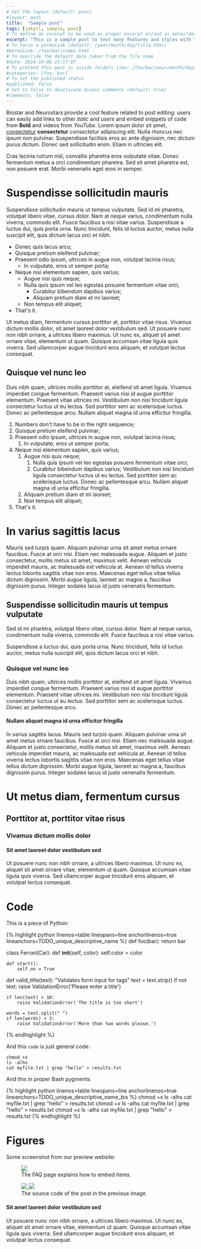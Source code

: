 ```yaml
---
# Set the layout (default: post)
#layout: post
title:  "Sample post"
tags: [jekyll, sample, post]
# To define an excerpt to be used as proper excerpt or/and as meta="description" in the <head> and in the RSS feed; it should be a sort of summary of the post:
excerpt: "This is a sample post to test many features and styles with the current configuration of Jekyll"
# To force a permalink (default: /year/month/day/title.html)
#permalink: /foo/bar/index.html
# To override the default date taken from the file name
#date: 2014-10-06 15:57:07
# To pretend this post is inside folders like: /foo/bar/year/month/day/title.html
#categories: [foo, bar]
# To set the published status
#published: false
# Set to false to deactivate disqus comments (default: true)
#comments: false
---
```


Biostar and Neurostars provide a cool feature related to post editing: users can easily add links to other *italic* and *users* and embed snippets of code from **Bold** and videos from *YouTube*. Lorem ipsum dolor sit amet, [consectetur](http://io.com) **consectetur** *consectetur* adipiscing elit. Nulla rhoncus nec ipsum non pulvinar. Suspendisse facilisis eros ac ante dignissim, nec dictum purus dictum. Donec sed sollicitudin enim. Etiam in ultricies elit.

Cras lacinia rutrum nisl, convallis pharetra eros vulputate vitae. Donec fermentum metus a orci condimentum pharetra. Sed sit amet pharetra est, non posuere erat. Morbi venenatis eget eros in semper.

# Suspendisse sollicitudin mauris
Suspendisse sollicitudin mauris ut tempus vulputate. Sed id mi pharetra, volutpat libero vitae, cursus dolor. Nam at neque varius, condimentum nulla viverra, commodo elit. Fusce faucibus a nisi vitae varius. Suspendisse a luctus dui, quis porta urna. Nunc tincidunt, felis id luctus auctor, metus nulla suscipit elit, quis dictum lacus orci et nibh.

- Donec quis lacus arcu;
- Quisque pretium eleifend pulvinar;
- Praesent odio ipsum, ultrices in augue non, volutpat lacinia risus;
  - In vulputate, eros ut semper porta;
- Neque nisi elementum sapien, quis varius;
  - Augue nisi quis neque;
  - Nulla quis ipsum vel leo egestas posuere fermentum vitae orci;
    - Curabitur bibendum dapibus varius;
    - Aliquam pretium diam et mi laoreet;
  - Non tempus elit aliquet;
- That's it.

Ut metus diam, fermentum cursus porttitor at, porttitor vitae risus. Vivamus dictum mollis dolor, sit amet laoreet dolor vestibulum sed. Ut posuere nunc non nibh ornare, a ultrices libero maximus. Ut nunc ex, aliquet sit amet ornare vitae, elementum ut quam. Quisque accumsan vitae ligula quis viverra. Sed ullamcorper augue tincidunt eros aliquam, et volutpat lectus consequat.

## Quisque vel nunc leo
Duis nibh quam, ultrices mollis porttitor at, eleifend sit amet ligula. Vivamus imperdiet congue fermentum. Praesent varius nisi id augue porttitor elementum. Praesent vitae ultrices mi. Vestibulum non nisi tincidunt ligula consectetur luctus ut eu lectus. Sed porttitor sem ac scelerisque luctus. Donec ac pellentesque arcu. Nullam aliquet magna id urna efficitur fringilla.

1. Numbers don't have to be in the right sequence;
1. Quisque pretium eleifend pulvinar;
3. Praesent odio ipsum, ultrices in augue non, volutpat lacinia risus;
    1. In vulputate, eros ut semper porta;
5. Neque nisi elementum sapien, quis varius;
    1. Augue nisi quis neque;
        1. Nulla quis ipsum vel leo egestas posuere fermentum vitae orci;
        1. Curabitur bibendum dapibus varius; Vestibulum non nisi tincidunt ligula consectetur luctus ut eu lectus. Sed porttitor sem ac scelerisque luctus.
           Donec ac pellentesque arcu. Nullam aliquet magna id urna efficitur fringilla.
    1. Aliquam pretium diam et mi laoreet;
    1. Non tempus elit aliquet;
2. That's it.

# In varius sagittis lacus
Mauris sed turpis quam. Aliquam pulvinar urna sit amet metus ornare faucibus. Fusce at orci nisi. Etiam nec malesuada augue. Aliquam et justo consectetur, mollis metus sit amet, maximus velit. Aenean vehicula imperdiet mauris, ac malesuada est vehicula at. Aenean id tellus viverra lectus lobortis sagittis vitae non eros. Maecenas eget tellus vitae tellus dictum dignissim. Morbi augue ligula, laoreet ac magna a, faucibus dignissim purus. Integer sodales lacus id justo venenatis fermentum.

## Suspendisse sollicitudin mauris ut tempus vulputate
Sed id mi pharetra, volutpat libero vitae, cursus dolor. Nam at neque varius, condimentum nulla viverra, commodo elit. Fusce faucibus a nisi vitae varius.

Suspendisse a luctus dui, quis porta urna. Nunc tincidunt, felis id luctus auctor, metus nulla suscipit elit, quis dictum lacus orci et nibh.

### Quisque vel nunc leo
Duis nibh quam, ultrices mollis porttitor at, eleifend sit amet ligula. Vivamus imperdiet congue fermentum. Praesent varius nisi id augue porttitor elementum. Praesent vitae ultrices mi. Vestibulum non nisi tincidunt ligula consectetur luctus ut eu lectus. Sed porttitor sem ac scelerisque luctus. Donec ac pellentesque arcu.

#### Nullam aliquet magna id urna efficitur fringilla
In varius sagittis lacus. Mauris sed turpis quam. Aliquam pulvinar urna sit amet metus ornare faucibus. Fusce at orci nisi. Etiam nec malesuada augue. Aliquam et justo consectetur, mollis metus sit amet, maximus velit. Aenean vehicula imperdiet mauris, ac malesuada est vehicula at. Aenean id tellus viverra lectus lobortis sagittis vitae non eros. Maecenas eget tellus vitae tellus dictum dignissim. Morbi augue ligula, laoreet ac magna a, faucibus dignissim purus. Integer sodales lacus id justo venenatis fermentum.

# Ut metus diam, fermentum cursus

## Porttitor at, porttitor vitae risus

### Vivamus dictum mollis dolor

#### Sit amet laoreet dolor vestibulum sed
Ut posuere nunc non nibh ornare, a ultrices libero maximus. Ut nunc ex, aliquet sit amet ornare vitae, elementum ut quam. Quisque accumsan vitae ligula quis viverra. Sed ullamcorper augue tincidunt eros aliquam, et volutpat lectus consequat.

# Code

This is a piece of Python:

{% highlight python linenos=table linespans=line anchorlinenos=true lineanchors=TODO_unique_descriptive_name %}
def foo(bar):
    return bar

class Ferrari(Car):
    def __init__(self, color):
        self.color = color

    def start():
        self.on = True

def valid_title(text):
    "Validates form input for tags"
    text = text.strip()
    if not text:
        raise ValidationError('Please enter a title')

    if len(text) < 10:
        raise ValidationError('The title is too short')

    words = text.split(" ")
    if len(words) < 3:
        raise ValidationError('More than two words please.')
{% endhighlight %}

And this `code` is just general code:
    
    chmod +x
    ls -alhs
    cat myfile.txt | grep "hello" > results.txt

And this in proper Bash pygments:

{% highlight python linenos=table linespans=line anchorlinenos=true lineanchors=TODO_unique_descriptive_name_bis %}
chmod +x
ls -alhs
cat myfile.txt | grep "hello" > results.txt
chmod +x
ls -alhs
cat myfile.txt | grep "hello" > results.txt
chmod +x
ls -alhs
cat myfile.txt | grep "hello" > results.txt
{% endhighlight %}

# Figures

Some screenshot from our preview website:

<figure>
    <a href="{{ site.baseurl }}/assets/img/2014-08-16-embed-tweets/1.png">
        <img src="{{ site.baseurl }}/assets/img/2014-08-16-embed-tweets/1.png">
    </a>
    <figcaption>The FAQ page explains how to embed items.</figcaption>
</figure>

<figure class="half">
    <a href="{{ site.baseurl }}/assets/img/2014-08-16-embed-tweets/3.png">
        <img src="{{ site.baseurl }}/assets/img/2014-08-16-embed-tweets/3.png">
    </a>
    <a href="{{ site.baseurl }}/assets/img/2014-08-16-embed-tweets/4.png">
        <img src="{{ site.baseurl }}/assets/img/2014-08-16-embed-tweets/4.png">
    </a>
    <figcaption>The source code of the post in the previous image.</figcaption>
</figure>

#### Sit amet laoreet dolor vestibulum sed
Ut posuere nunc non nibh ornare, a ultrices libero maximus. Ut nunc ex, aliquet sit amet ornare vitae, elementum ut quam. Quisque accumsan vitae ligula quis viverra. Sed ullamcorper augue tincidunt eros aliquam, et volutpat lectus consequat.
